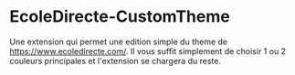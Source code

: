# EcoleDirecte-CustomTheme
Une extension qui permet une edition simple du theme de https://www.ecoledirecte.com/. Il vous suffit simplement de choisir 1 ou 2 couleurs principales et l'extension se chargera du reste.
